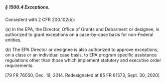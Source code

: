 ##### § 1500.4 Exceptions. #####

Consistent with 2 CFR 200.102(b):

(a) In the EPA, the Director, Office of Grants and Debarment or designee, is authorized to grant exceptions on a case-by-case basis for non-Federal entities.

(b) The EPA Director or designee is also authorized to approve exceptions, on a class or an individual case basis, to EPA program specific assistance regulations other than those which implement statutory and executive order requirements.

[79 FR 76050, Dec. 19, 2014. Redesignated at 85 FR 61573, Sept. 30, 2020]